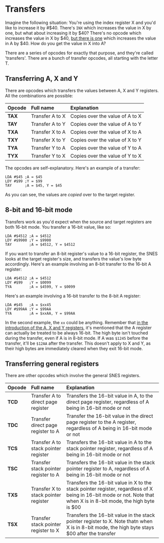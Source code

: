 # Transfers

Imagine the following situation: You're using the index register X and you'd like to increase it by \#$40. There's `INX` which increases the value in X by one, but what about increasing it by $40? There's no opcode which increases the value in X by $40, [but there is one](../mathemathics-and-logic/arithmetic.md) which increases the value in A by $40. How do you get the value in X into A?

There are a series of opcodes for exactly that purpose, and they're called 'transfers'. There are a bunch of transfer opcodes, all starting with the letter T.

## Transferring A, X and Y

There are opcodes which transfers the values between A, X and Y registers. All the combinations are possible:

| Opcode | Full name | Explanation |
| :--- | :--- | :--- |
| **TAX** | Transfer A to X | Copies over the value of A to X |
| **TAY** | Transfer A to Y | Copies over the value of A to Y |
| **TXA** | Transfer X to A | Copies over the value of X to A |
| **TXY** | Transfer X to Y | Copies over the value of X to Y |
| **TYA** | Transfer Y to A | Copies over the value of Y to A |
| **TYX** | Transfer Y to X | Copies over the value of Y to X |

The opcodes are self-explanatory. Here's an example of a transfer:

```text
LDA #$45 ;A = $45
LDY #$99 ;Y = $99
TAY      ;A = $45, Y = $45
```

As you can see, the values are _copied_ over to the target register.

## 8-bit and 16-bit mode

Transfers work as you'd expect when the source and target registers are both 16-bit mode. You transfer a 16-bit value, like so:

```text
LDA #$4512 ;A = $4512
LDY #$9900 ;Y = $9900
TAY        ;A = $4512, Y = $4512
```

If you want to transfer an 8-bit register's value to a 16-bit register, the SNES looks at the target register's size, and transfers the value's low byte accordingly. Here's an example involving an 8-bit transfer to the 16-bit A register:

```text
LDA #$4512 ;A = $4512
LDY #$99   ;Y = $0099
TYA        ;A = $4599, Y = $0099
```

Here's an example involving a 16-bit transfer to the 8-bit A register:

```text
LDA #$45   ;A = $xx45
LDY #$99AA ;Y = $99AA
TYA        ;A = $xxAA, Y = $99AA
```

In the second example, the `xx` could be anything. Remember that [in the introduction of the A, X and Y registers](https://github.com/hansbonini/livro-de-assembly-para-snes/tree/08df7a4718fc9fb07ffb231ae670e21c6b84eace/docs/the-basics/register.md), it's mentioned that the A register can actually be treated to be always 16-bit. The high byte isn't touched during the transfer, even if A is in 8-bit mode. If A was `$1245` before the transfer, it'll be `$12AA` after the transfer. This doesn't apply to X and Y, as their high bytes are immediately cleared when they exit 16-bit mode.

## Transferring general registers

There are other opcodes which involve the general SNES registers.

| Opcode | Full name | Explanation |
| :--- | :--- | :--- |
| **TCD** | Transfer A to direct page register | Transfers the 16-bit value in A, to the direct page register, regardless of A being in 16-bit mode or not |
| **TDC** | Transfer direct page register to A | Transfer the 16-bit value in the direct page register to the A register, regardless of A being in 16-bit mode or not |
| **TCS** | Transfer A to stack pointer register | Transfers the 16-bit value in A to the stack pointer register, regardless of A being in 16-bit mode or not |
| **TSC** | Transfer stack pointer register to A | Transfers the 16-bit value in the stack pointer register to A, regardless of A being in 16-bit mode or not |
| **TXS** | Transfer X to stack pointer register | Transfers the 16-bit value in X to the stack pointer register, regardless of X being in 16-bit mode or not. Note that when X is in 8-bit mode, the high byte is $00 |
| **TSX** | Transfer stack pointer register to X | Transfers the 16-bit value in the stack pointer register to X. Note thatn when X is in 8-bit mode, the high byte stays $00 after the transfer |

